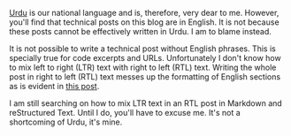 <!--
.. title: Why I don't Write Technical Articles in Urdu
.. slug: why-i-cannot-write-technical-posts-in-urdu
.. date: 06/10/14 23:08:32 UTC+05:00
.. tags: Markdown, reStructured Text, Translation, General
.. link:
.. description:
.. type: text
-->

[Urdu](http://en.wikipedia.org/wiki/Urdu) is our national language and is, therefore, very dear to me. However, you'll find that technical posts on this blog are in English. It is not because these posts cannot be effectively written in Urdu. I am to blame instead.

It is not possible to write a technical post without English phrases. This is specially true for code excerpts and URLs. Unfortunately I don't know how to mix left to right (LTR) text with right to left (RTL) text. Writing the whole post in right to left (RTL) text messes up the formatting of English sections as is evident in [this post](../../posts/authorization-header-missing-for-get-request-server-returns-http-401-unauthorized.html).

I am still searching on how to mix LTR text in an RTL post in Markdown and reStructured Text. Until I do, you'll have to excuse me. It's not a shortcoming of Urdu, it's mine.
